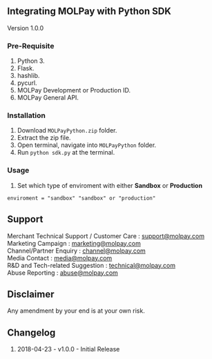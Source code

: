 ## Integrating MOLPay with Python SDK
Version 1.0.0

### Pre-Requisite
1. Python 3.
2. Flask.
3. hashlib.
4. pycurl.
5. MOLPay Development or Production ID.
6. MOLPay General API.

### Installation
1. Download `MOLPayPython.zip` folder.
2. Extract the zip file.
3. Open terminal, navigate into `MOLPayPython` folder.
4. Run `python sdk.py` at the terminal.

### Usage
1. Set which type of enviroment with either **Sandbox** or **Production**
```VB.Net
enviroment = "sandbox" "sandbox" or "production"
```
Support
-------

Merchant Technical Support / Customer Care : support@molpay.com <br>
Marketing Campaign : marketing@molpay.com <br>
Channel/Partner Enquiry : channel@molpay.com <br>
Media Contact : media@molpay.com <br>
R&D and Tech-related Suggestion : technical@molpay.com <br>
Abuse Reporting : abuse@molpay.com

Disclaimer
----------
Any amendment by your end is at your own risk.

Changelog
----------
1. 2018-04-23 - v1.0.0 - Initial Release
